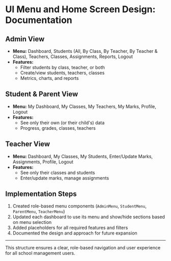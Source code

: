# UI Menu and Home Screen Design: Documentation

## Admin View

- **Menu:** Dashboard, Students (All, By Class, By Teacher, By Teacher & Class), Teachers, Classes, Assignments, Reports, Logout
- **Features:**
  - Filter students by class, teacher, or both
  - Create/view students, teachers, classes
  - Metrics, charts, and reports

## Student & Parent View

- **Menu:** My Dashboard, My Classes, My Teachers, My Marks, Profile, Logout
- **Features:**
  - See only their own (or their child's) data
  - Progress, grades, classes, teachers

## Teacher View

- **Menu:** Dashboard, My Classes, My Students, Enter/Update Marks, Assignments, Profile, Logout
- **Features:**
  - See only their classes and students
  - Enter/update marks, manage assignments

## Implementation Steps

1. Created role-based menu components (`AdminMenu`, `StudentMenu`, `ParentMenu`, `TeacherMenu`)
2. Updated each dashboard to use its menu and show/hide sections based on menu selection
3. Added placeholders for all required features and filters
4. Documented the design and approach for future expansion

---

This structure ensures a clear, role-based navigation and user experience for all school management users.
